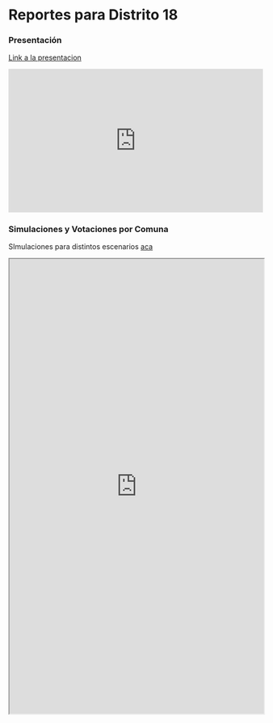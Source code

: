 # Reportes para Distrito 18

### Presentación

[Link a la presentacion](reportes/d18_general.html)

<style>
.resp-container {
    position: relative;
    overflow: hidden;
    padding-top: 56.25%;
}

.testiframe {
    position: absolute;
    top: 0;
    left: 0;
    width: 100%;
    height: 100%;
    border: 0;
}
</style>

<div class="resp-container">
    <iframe class="testiframe" src="https://maibennett.github.io/d18/reportes/d18_general.html">
      Oops! Your browser doesn't suppor this.
    </iframe>
</div>

### Simulaciones y Votaciones por Comuna

SImulaciones para distintos escenarios [aca](https://maibennett.shinyapps.io/distrito18/)

<iframe src="https://maibennett.shinyapps.io/distrito18/" width="100%" height="900px"></iframe>
